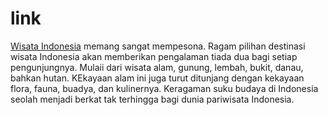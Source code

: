 # link
<a target="_blank" href="https://www.triplyfe.id">Wisata Indonesia</a> memang sangat mempesona. Ragam pilihan destinasi wisata Indonesia akan memberikan pengalaman tiada dua bagi setiap pengunjungnya. Mulaii dari wisata alam, gunung, lembah, bukit, danau, bahkan hutan. KEkayaan alam ini juga turut ditunjang dengan kekayaan flora, fauna, buadya, dan kulinernya. Keragaman suku budaya di Indonesia seolah menjadi berkat tak terhingga bagi dunia pariwisata Indonesia.
